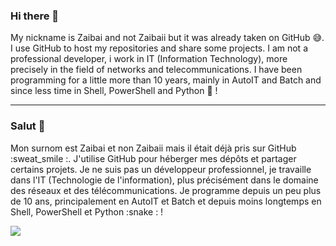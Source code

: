 ### Hi there 👋

My nickname is Zaibai and not Zaibaii but it was already taken on GitHub :sweat_smile:.
I use GitHub to host my repositories and share some projects.
I am not a professional developer, i work in IT (Information Technology), more precisely in the field of networks and telecommunications.
I have been programming for a little more than 10 years, mainly in AutoIT and Batch and since less time in Shell, PowerShell and Python :snake: !

---

### Salut 👋

Mon surnom est Zaibai et non Zaibaii mais il était déjà pris sur GitHub :sweat_smile :.
J'utilise GitHub pour héberger mes dépôts et partager certains projets.
Je ne suis pas un développeur professionnel, je travaille dans l'IT (Technologie de l'information), plus précisément dans le domaine des réseaux et des télécommunications.
Je programme depuis un peu plus de 10 ans, principalement en AutoIT et Batch et depuis moins longtemps en Shell, PowerShell et Python :snake : !

![](https://komarev.com/ghpvc/?username=Zaibaii)

<!--
**Zaibaii/Zaibaii** is a ✨ _special_ ✨ repository because its `README.md` (this file) appears on your GitHub profile.

Here are some ideas to get you started:

- 🔭 I’m currently working on ...
- 🌱 I’m currently learning ...
- 👯 I’m looking to collaborate on ...
- 🤔 I’m looking for help with ...
- 💬 Ask me about ...
- 📫 How to reach me: ...
- 😄 Pronouns: ...
- ⚡ Fun fact: ...
-->
